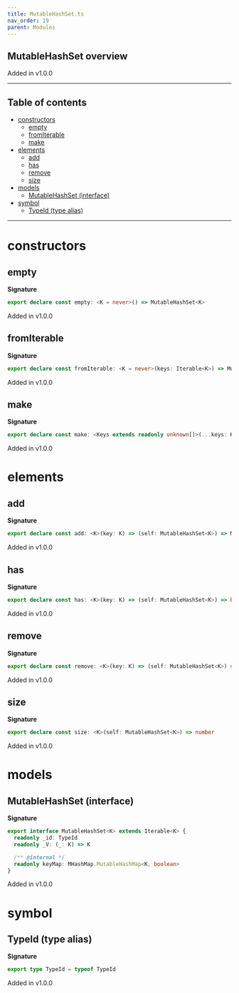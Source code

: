 ```yaml
---
title: MutableHashSet.ts
nav_order: 19
parent: Modules
---
```


## MutableHashSet overview

Added in v1.0.0

---

<h2 class="text-delta">Table of contents</h2>

- [constructors](#constructors)
  - [empty](#empty)
  - [fromIterable](#fromiterable)
  - [make](#make)
- [elements](#elements)
  - [add](#add)
  - [has](#has)
  - [remove](#remove)
  - [size](#size)
- [models](#models)
  - [MutableHashSet (interface)](#mutablehashset-interface)
- [symbol](#symbol)
  - [TypeId (type alias)](#typeid-type-alias)

---

# constructors

## empty

**Signature**

```ts
export declare const empty: <K = never>() => MutableHashSet<K>
```

Added in v1.0.0

## fromIterable

**Signature**

```ts
export declare const fromIterable: <K = never>(keys: Iterable<K>) => MutableHashSet<K>
```

Added in v1.0.0

## make

**Signature**

```ts
export declare const make: <Keys extends readonly unknown[]>(...keys: Keys) => MutableHashSet<Keys[number]>
```

Added in v1.0.0

# elements

## add

**Signature**

```ts
export declare const add: <K>(key: K) => (self: MutableHashSet<K>) => MutableHashSet<K>
```

Added in v1.0.0

## has

**Signature**

```ts
export declare const has: <K>(key: K) => (self: MutableHashSet<K>) => boolean
```

Added in v1.0.0

## remove

**Signature**

```ts
export declare const remove: <K>(key: K) => (self: MutableHashSet<K>) => MutableHashSet<K>
```

Added in v1.0.0

## size

**Signature**

```ts
export declare const size: <K>(self: MutableHashSet<K>) => number
```

Added in v1.0.0

# models

## MutableHashSet (interface)

**Signature**

```ts
export interface MutableHashSet<K> extends Iterable<K> {
  readonly _id: TypeId
  readonly _V: (_: K) => K

  /** @internal */
  readonly keyMap: MHashMap.MutableHashMap<K, boolean>
}
```

Added in v1.0.0

# symbol

## TypeId (type alias)

**Signature**

```ts
export type TypeId = typeof TypeId
```

Added in v1.0.0
